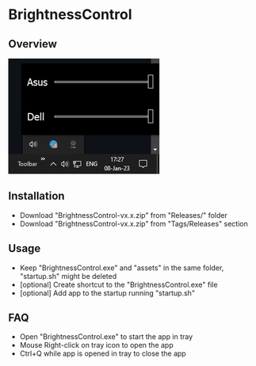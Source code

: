 # BrightnessControl
## Overview
![plot](./snapshots/v2.0.0.png)
## Installation
- Download "BrightnessControl-vx.x.zip" from "Releases/" folder
- Download "BrightnessControl-vx.x.zip" from "Tags/Releases" section
## Usage
- Keep "BrightnessControl.exe" and "assets" in the same folder, "startup.sh" might be deleted
- [optional] Create shortcut to the "BrightnessControl.exe" file
- [optional] Add app to the startup running "startup.sh"
## FAQ
- Open "BrightnessControl.exe" to start the app in tray
- Mouse Right-click on tray icon to open the app
- Ctrl+Q while app is opened in tray to close the app
